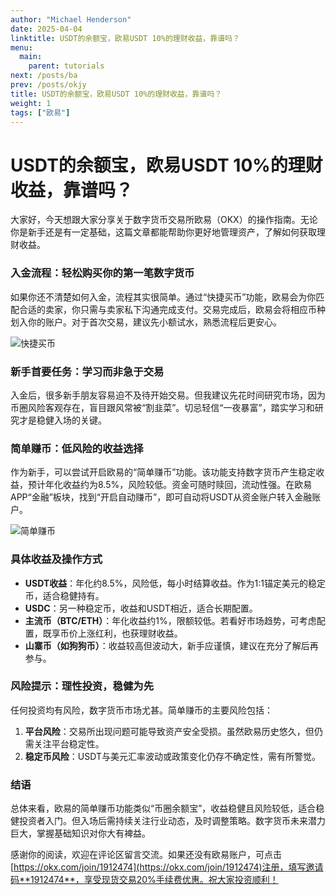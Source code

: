 ```yaml
---
author: "Michael Henderson"
date: 2025-04-04
linktitle: USDT的余额宝，欧易USDT 10%的理财收益，靠谱吗？
menu:
  main:
    parent: tutorials
next: /posts/ba
prev: /posts/okjy
title: USDT的余额宝，欧易USDT 10%的理财收益，靠谱吗？
weight: 1
tags: ["欧易"]
---
```


# USDT的余额宝，欧易USDT 10%的理财收益，靠谱吗？

大家好，今天想跟大家分享关于数字货币交易所欧易（OKX）的操作指南。无论你是新手还是有一定基础，这篇文章都能帮助你更好地管理资产，了解如何获取理财收益。

### 入金流程：轻松购买你的第一笔数字货币

如果你还不清楚如何入金，流程其实很简单。通过“快捷买币”功能，欧易会为你匹配合适的卖家，你只需与卖家私下沟通完成支付。交易完成后，欧易会将相应币种划入你的账户。对于首次交易，建议先小额试水，熟悉流程后更安心。

![快捷买币](https://ice.frostsky.com/2024/11/04/767814829e0f7af7612e998262d7001e.png "快捷买币")

### 新手首要任务：学习而非急于交易

入金后，很多新手朋友容易迫不及待开始交易。但我建议先花时间研究市场，因为币圈风险客观存在，盲目跟风常被“割韭菜”。切忌轻信“一夜暴富”，踏实学习和研究才是稳健入场的关键。

### 简单赚币：低风险的收益选择

作为新手，可以尝试开启欧易的“简单赚币”功能。该功能支持数字货币产生稳定收益，预计年化收益约为8.5%，风险较低。资金可随时赎回，流动性强。在欧易APP“金融”板块，找到“开启自动赚币”，即可自动将USDT从资金账户转入金融账户。

![简单赚币](https://ice.frostsky.com/2024/11/04/628b8d936542727233b59aa93ca6368f.png "简单赚币")

### 具体收益及操作方式

- **USDT收益**：年化约8.5%，风险低，每小时结算收益。作为1:1锚定美元的稳定币，适合稳健持有。  
- **USDC**：另一种稳定币，收益和USDT相近，适合长期配置。  
- **主流币（BTC/ETH）**：年化收益约1%，限额较低。若看好市场趋势，可考虑配置，既享币价上涨红利，也获理财收益。  
- **山寨币（如狗狗币）**：收益较高但波动大，新手应谨慎，建议在充分了解后再参与。

### 风险提示：理性投资，稳健为先

任何投资均有风险，数字货币市场尤甚。简单赚币的主要风险包括：

1. **平台风险**：交易所出现问题可能导致资产安全受损。虽然欧易历史悠久，但仍需关注平台稳定性。  
2. **稳定币风险**：USDT与美元汇率波动或政策变化仍存不确定性，需有所警觉。

### 结语

总体来看，欧易的简单赚币功能类似“币圈余额宝”，收益稳健且风险较低，适合稳健投资者入门。但入场后需持续关注行业动态，及时调整策略。数字货币未来潜力巨大，掌握基础知识对你大有裨益。

感谢你的阅读，欢迎在评论区留言交流。如果还没有欧易账户，可点击[https://okx.com/join/1912474](https://okx.com/join/1912474)注册，填写邀请码**1912474**，享受现货交易20%手续费优惠。祝大家投资顺利！

